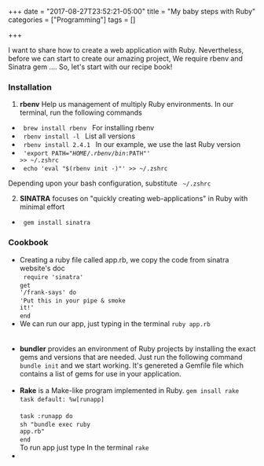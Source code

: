 +++
date = "2017-08-27T23:52:21-05:00"
title = "My baby steps with Ruby"
categories = ["Programming"]
tags = []

+++

I want to share how to create a web application with Ruby. Nevertheless, before we can start to create our amazing project, We require rbenv and Sinatra gem .... So, let's start with our recipe book!

###  Installation
1.  **rbenv** Help us management of multiply Ruby environments. In our terminal, run the following commands
  * <code> brew install rbenv </code> For installing rbenv
  * <code> rbenv install -l </code> List all versions
  * <code> rbenv install 2.4.1 </code> In our example, we use the last Ruby version
  * <code> 'export PATH="$HOME/.rbenv/bin:$PATH"' >> ~/.zshrc </code>
  * <code> echo 'eval "$(rbenv init -)"' >> ~/.zshrc </code>

Depending upon your bash configuration, substitute <code> ~/.zshrc </code>

2. **SINATRA**  focuses on "quickly creating web-applications" in Ruby with minimal effort
  * <code> gem install sinatra </code>

### Cookbook
- Creating a ruby file called app.rb,  we copy the code from sinatra website's doc <br/>
  <code> require 'sinatra' </code><br/>
  <code>get '/frank-says' do</code><br/>
      <code>'Put this in your pipe & smoke it!' </code><br/>
  <code>end </code>
- We can run our app, just typing in the terminal <code>ruby app.rb </code><br/><br/>
- **bundler** provides an environment of Ruby projects by installing the exact gems and versions that are needed. Just run the following command <code>bundle init</code> and we start working. It's genereted a Gemfile file which contains a list of gems for use in your application. <br/><br/>
- **Rake** is a Make-like program implemented in Ruby. <code>gem insall rake</code><br/>
  <code>task default: %w[runapp] </code><br>
  <code>task :runapp do</code><br>
  <code>sh "bundle exec ruby app.rb" </code><br>
  <code>end</code><br/>
  To run app just type In the terminal <code>rake</code>
-
